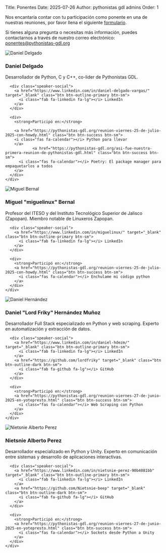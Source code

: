 Title: Ponentes
Date: 2025-07-26
Author: pythonistas gdl admins
Order: 1

<div class="call-for-speakers">
  <p>Nos encantaría contar con tu participación como ponente en una de nuestras reuniones, por favor llena el siguiente <a href="https://forms.gle/UdqZtZvbXxiRSUy46">formulario</a>.</p>
  <p>Si tienes alguna pregunta o necesitas más información, puedes contactarnos a través de nuestro correo electrónico: <a href="mailto:ponentes@pythonistas-gdl.org">ponentes@pythonistas-gdl.org</a></p>
</div>


<!-- Daniel Delgado -->
<div class="speaker-card">
  <div class="row">
    <div class="col-md-3 text-center">
      <img src="{static}/images/speakers/daniel_delgado.png" alt="Daniel Delgado" class="speaker-image">
    </div>
    <div class="col-md-9">
      <h3 class="speaker-name">Daniel Delgado</h3>
      <p class="speaker-bio">Desarrollador de Python, C y C++, co-lider de Pythonistas GDL.</p>
      
      <div class="speaker-social">
        <a href="https://www.linkedin.com/in/daniel-delgado-vargas/" target="_blank" class="btn btn-outline-primary btn-sm">
          <i class="fab fa-linkedin fa-lg"></i> LinkedIn
        </a>
      </div>
      
      <div>
        <strong>Participó en:</strong> 

        <a href="https://pythonistas-gdl.org/reunion-viernes-25-de-julio-2025-con-howdy.html" class="btn btn-success btn-sm">
        <i class="fas fa-calendar"></i> Python para llevar
        </a>
                <a href="https://pythonistas-gdl.org/asi-fue-nuestra-primera-reunion-de-pythonistas-gdl.html" class="btn btn-success btn-sm">
          <i class="fas fa-calendar"></i> Poetry: El package manager para empaquetarlos a todos
        </a>
      </div>
    </div>
  </div>
</div>

<!-- Miguel "miguelinux" Bernal -->
<div class="speaker-card">
  <div class="row">
    <div class="col-md-3 text-center">
      <img src="{static}/images/speakers/miguel_bernal.png" alt="Miguel Bernal" class="speaker-image">
    </div>
    <div class="col-md-9">
      <h3 class="speaker-name">Miguel "miguelinux" Bernal</h3>
      <p class="speaker-bio">Profesor del ITESO y del Instituto Tecnológico Superior de Jalisco (Zapopan). Miembro notable de Linuxeros Zapopan.</p>
      
      <div class="speaker-social">
        <a href="https://www.linkedin.com/in/miguelinux/" target="_blank" class="btn btn-outline-primary btn-sm">
          <i class="fab fa-linkedin fa-lg"></i> LinkedIn
        </a>
      </div>
      
      <div>
        <strong>Participó en:</strong> 
        <a href="https://pythonistas-gdl.org/reunion-viernes-25-de-julio-2025-con-howdy.html" class="btn btn-success btn-sm">
          <i class="fas fa-calendar"></i> Enchulame mi código python
        </a>
      </div>
    </div>
  </div>
</div>

<!-- Daniel Hernández -->
<div class="speaker-card">
  <div class="row">
    <div class="col-md-3 text-center">
      <img src="{static}/images/speakers/daniel_hernandez.png" alt="Daniel Hernández" class="speaker-image">
    </div>
    <div class="col-md-9">
      <h3 class="speaker-name">Daniel "Lord Friky" Hernández Muñoz</h3>
      <p class="speaker-bio">Desarrollador Full Stack especializado en Python y web scraping. Experto en automatización y extracción de datos.</p>
      
      <div class="speaker-social">
        <a href="https://www.linkedin.com/in/daniel-hdezm/" target="_blank" class="btn btn-outline-primary btn-sm">
          <i class="fab fa-linkedin fa-lg"></i> LinkedIn
        </a>
        <a href="https://github.com/lordfriky" target="_blank" class="btn btn-outline-dark btn-sm">
          <i class="fab fa-github fa-lg"></i> GitHub
        </a>
      </div>
      
      <div>
        <strong>Participó en:</strong> 
        <a href="https://pythonistas-gdl.org/reunion-viernes-27-de-junio-2025-en-yotepresto.html" class="btn btn-success btn-sm">
          <i class="fas fa-calendar"></i> Web Scraping con Python
        </a>
      </div>
    </div>
  </div>
</div>

<!-- Nietsnie Alberto Perez -->
<div class="speaker-card">
  <div class="row">
    <div class="col-md-3 text-center">
      <img src="{static}/images/speakers/nietsnie_perez.png" alt="Nietsnie Alberto Perez" class="speaker-image">
    </div>
    <div class="col-md-9">
      <h3 class="speaker-name">Nietsnie Alberto Perez</h3>
      <p class="speaker-bio">Desarrollador especializado en Python y Unity. Experto en comunicación entre sistemas y desarrollo de aplicaciones interactivas.</p>
      
      <div class="speaker-social">
        <a href="https://www.linkedin.com/in/nietsnie-perez-90b4081bb" target="_blank" class="btn btn-outline-primary btn-sm">
          <i class="fab fa-linkedin fa-lg"></i> LinkedIn
        </a>
        <a href="https://github.com/Nietsnie-beep" target="_blank" class="btn btn-outline-dark btn-sm">
          <i class="fab fa-github fa-lg"></i> GitHub
        </a>
      </div>
      
      <div>
        <strong>Participó en:</strong> 
        <a href="https://pythonistas-gdl.org/reunion-viernes-27-de-junio-2025-en-yotepresto.html" class="btn btn-success btn-sm">
          <i class="fas fa-calendar"></i> Sockets desde Python a Unity
        </a>
      </div>
    </div>
  </div>
</div>




